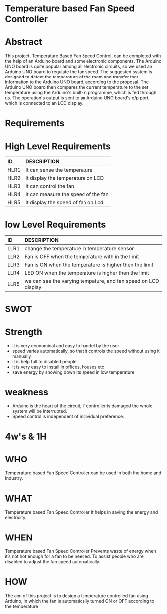 # Temperature based Fan Speed Controller
# Abstract  
This project, Temperature Based Fan Speed Control, can be completed with the help of an Arduino board and some electronic components. The Arduino UNO board is quite popular among all electronic circuits, so we used an Arduino UNO board to regulate the fan speed. The suggested system is designed to detect the temperature of the room and transfer that information to the Arduino UNO board, according to the proposal. The Arduino UNO board then compares the current temperature to the set temperature using the Arduino's built-in programme, which is fed through us. The operation's output is sent to an Arduino UNO board's o/p port, which is connected to an LCD display.

# Requirements 
# High Level Requirements
|ID  |DESCRIPTION        |
|:---|:------------------|
|HLR1|It can sense the temperature        |
|HLR2|It display the temperature on LCD   |
|HLR3|It can control the fan              |
|HLR4|It can measure the speed of the fan |
|HLR5|It display the speed of fan on Lcd  |

# low Level Requirements 
|ID  |DESCRIPTION                                                   |
|:---|:-------------------------------------------------------------|
|LLR1|change the temperature in temperature sensor                  | 
|LLR2|Fan is OFF when the temperature with in the limit             |
|LLR3|Fan is ON when the temperature is higher then the limit       |
|LLR4|LED ON when the temperature is higher then the limit          |
|LLR5|we can see the varying tempature, and fan speed on LCD display|

# SWOT 
# Strength 

* it is very economical and easy to handel by the user
* speed varies automatically, so that it controls the speed without using it manually 
* it is help full to disabled people 
* it is very easy to install in offices, houses etc
* save energy by showing down its speed in low temperature 

# weakness 

* Arduino is the heart of the circuit, if controller is damaged the whole system will be interrupted.
* Speed control is independent of individual preference.

# 4w's & 1H
# WHO
Temperature based Fan Speed Controller can be used in both the home and Industry.

# WHAT
Temperature based Fan Speed Controller It helps in saving the energy and electricity.

# WHEN
Temperature based Fan Speed Controller Prevents waste of energy when it’s not hot enough for a fan to be needed. To assist people who are disabled to adjust the fan speed automatically.

# HOW
The aim of this project is to design a temperature controlled fan using Arduino, in which the fan is automatically turned ON or OFF according to the temperature
